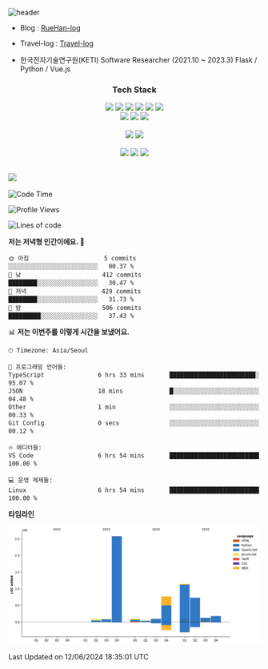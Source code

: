 ![header](https://capsule-render.vercel.app/api?type=soft&color=auto&height=150&section=header&text=HANGYU&fontSize=70&animation=twinkling)


- Blog : [RueHan-log](https://ruehan.com)
- Travel-log : [Travel-log](https://ruehan-travel.com/home)
 
- 한국전자기술연구원(KETI) Software Researcher (2021.10 ~ 2023.3) Flask / Python / Vue.js

<h3 align="center"> Tech Stack </h3>
<p align="center">
  <img src="https://img.shields.io/badge/HTML-E34F26?style=flat-square&logo=HTML5&logoColor=white"/></a>
<img src="https://img.shields.io/badge/CSS-1572B6?style=flat-square&logo=CSS3&logoColor=white"/></a>
<img src="https://img.shields.io/badge/JavaScript-F7DF1E?style=flat-square&logo=JavaScript&logoColor=white"/></a>
<img src="https://img.shields.io/badge/Java-007396?style=flat-square&logo=Java&logoColor=white"/></a>
<img src="https://img.shields.io/badge/React-61DAFB?style=flat-square&logo=React&logoColor=white"/></a>
<img src="https://img.shields.io/badge/Next-000000?style=flat-square&logo=Next.js&logoColor=white"/></a>
<br>
<img src="https://img.shields.io/badge/Python-3776AB?style=flat-square&logo=Python&logoColor=white"/></a>
<img src="https://img.shields.io/badge/Flask-000000?style=flat-square&logo=Flask&logoColor=white"/></a>
<img src="https://img.shields.io/badge/MySQL-4479A1?style=flat-square&logo=MySQL&logoColor=white"/></a>

<br>
<br>
<img src="https://img.shields.io/badge/Android Studio-3DDC84?style=flat-square&logo=Android Studio&logoColor=white"/></a>
<img src="https://img.shields.io/badge/Visual Studio Code-007ACC?style=flat-square&logo=Visual Studio Code&logoColor=white"/></a>
<br>
<br>
<img src="https://img.shields.io/badge/macOS-000000?style=flat-square&logo=macOS&logoColor=white"/></a>
<img src="https://img.shields.io/badge/Windows-0078D6?style=flat-square&logo=Windows&logoColor=white"/></a>
<img src="https://img.shields.io/badge/Ubuntu-E95420?style=flat-square&logo=Ubuntu&logoColor=white"/></a>
<br>
<br>

</p>

![](https://gh-hits.nomadcoders.workers.dev/view?username=ruehan)
 <!--START_SECTION:waka-->
![Code Time](http://img.shields.io/badge/Code%20Time-1%2C408%20hrs%202%20mins-blue)

![Profile Views](http://img.shields.io/badge/Profile%20Views-0-blue)

![Lines of code](https://img.shields.io/badge/%EC%A0%80%EB%8A%94%20%EC%97%AC%ED%83%9C%EA%B9%8C%EC%A7%80%20-3.0%20million%20%EC%A4%84%EC%9D%98%20%EC%BD%94%EB%93%9C%EB%A5%BC%20%EC%9E%91%EC%84%B1%ED%96%88%EC%96%B4%EC%9A%94.-blue)

**저는 저녁형 인간이에요. 🦉** 

```text
🌞 아침                     5 commits           ░░░░░░░░░░░░░░░░░░░░░░░░░   00.37 % 
🌆 낮　                     412 commits         ████████░░░░░░░░░░░░░░░░░   30.47 % 
🌃 저녁                     429 commits         ████████░░░░░░░░░░░░░░░░░   31.73 % 
🌙 밤　                     506 commits         █████████░░░░░░░░░░░░░░░░   37.43 % 
```


📊 **저는 이번주를 이렇게 시간을 보냈어요.** 

```text
🕑︎ Timezone: Asia/Seoul

💬 프로그래밍 언어들: 
TypeScript               6 hrs 33 mins       ████████████████████████░   95.07 % 
JSON                     18 mins             █░░░░░░░░░░░░░░░░░░░░░░░░   04.48 % 
Other                    1 min               ░░░░░░░░░░░░░░░░░░░░░░░░░   00.33 % 
Git Config               0 secs              ░░░░░░░░░░░░░░░░░░░░░░░░░   00.12 % 

🔥 에디터들: 
VS Code                  6 hrs 54 mins       █████████████████████████   100.00 % 

💻 운영 체제들: 
Linux                    6 hrs 54 mins       █████████████████████████   100.00 % 
```

**타임라인**

![Lines of Code chart](https://raw.githubusercontent.com/ruehan/ruehan/main/assets/bar_graph.png)


 Last Updated on 12/06/2024 18:35:01 UTC
<!--END_SECTION:waka-->


